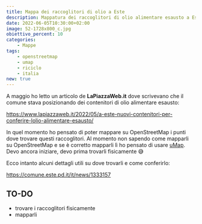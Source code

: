```yaml
---
title: Mappa dei raccoglitori di olio a Este
description: Mappatura dei raccoglitori di olio alimentare esausto a Este tramite OpenStreetMap 
date: 2022-06-05T10:30:00+02:00
image: 52-1728x800_c.jpg
obiettivo_percent: 10
categories:
    - Mappe
tags:
    - openstreetmap
    - umap
    - riciclo
    - italia
new: true
---
```



A maggio ho letto un articolo de **LaPiazzaWeb.it** dove scrivevano che il comune stava posizionando dei contenitori di olio alimentare esausto:

https://www.lapiazzaweb.it/2022/05/a-este-nuovi-contenitori-per-conferire-lolio-alimentare-esausto/

In quel momento ho pensato di poter mappare su OpenStreetMap i punti dove trovare questi raccoglitori. Al momento non sapendo come mapparli su OpenStreetMap e se è corretto mapparli lì ho pensato di usare [uMap](http://umap.openstreetmap.fr/it/). Devo ancora iniziare, devo prima trovarli fisicamente 😅

Ecco intanto alcuni dettagli utili su dove trovarli e come conferirlo:

https://comune.este.pd.it/it/news/1333157

## TO-DO
- trovare i raccoglitori fisicamente
- mapparli